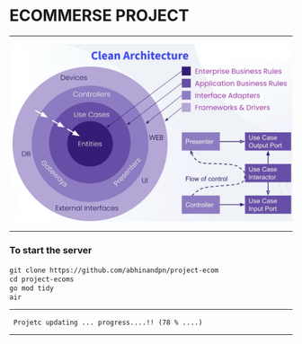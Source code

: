 # ECOMMERSE PROJECT
___
![Image of clean architecture](https://github.com/abhinandpn/project-ecom/blob/main/image/cleanarch.jpeg)
___
### To start the server
```
git clone https://github.com/abhinandpn/project-ecom
cd project-ecoms
go mod tidy
air
```
___

```
 Projetc updating ... progress....!! (78 % ....)
 ```
 ___
